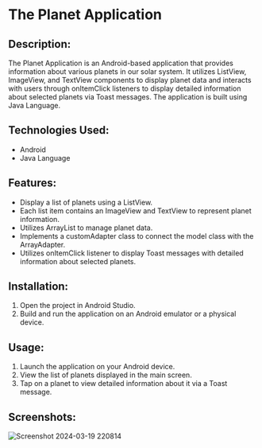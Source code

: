 # The Planet Application

## Description:
The Planet Application is an Android-based application that provides information about various planets in our solar system. It utilizes ListView, ImageView, and TextView components to display planet data and interacts with users through onItemClick listeners to display detailed information about selected planets via Toast messages. The application is built using Java Language.

## Technologies Used:
- Android
- Java Language

## Features:
- Display a list of planets using a ListView.
- Each list item contains an ImageView and TextView to represent planet information.
- Utilizes ArrayList to manage planet data.
- Implements a customAdapter class to connect the model class with the ArrayAdapter.
- Utilizes onItemClick listener to display Toast messages with detailed information about selected planets.

## Installation:
1. Open the project in Android Studio.
2. Build and run the application on an Android emulator or a physical device. 

## Usage:
1. Launch the application on your Android device.
2. View the list of planets displayed in the main screen.
3. Tap on a planet to view detailed information about it via a Toast message.

## Screenshots:
![Screenshot 2024-03-19 220814](https://github.com/Vishnu-Jawalkar/PlanetApp/assets/127928260/3b485258-2ace-4b04-9815-b4bec145f976)



